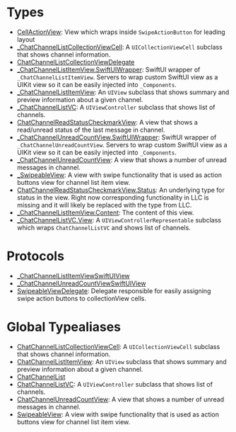 # Types

  - [CellActionView](/CellActionView):
    View which wraps inside `SwipeActionButton` for leading layout
  - [\_ChatChannelListCollectionViewCell](/_ChatChannelListCollectionViewCell):
    A `UICollectionViewCell` subclass that shows channel information.
  - [ChatChannelListCollectionViewDelegate](/ChatChannelListCollectionViewDelegate)
  - [\_ChatChannelListItemView.SwiftUIWrapper](/_ChatChannelListItemView_SwiftUIWrapper):
    SwiftUI wrapper of `_ChatChannelListItemView`.
    Servers to wrap custom SwiftUI view as a UIKit view so it can be easily injected into `_Components`.
  - [\_ChatChannelListItemView](/_ChatChannelListItemView):
    An `UIView` subclass that shows summary and preview information about a given channel.
  - [\_ChatChannelListVC](/_ChatChannelListVC):
    A `UIViewController` subclass  that shows list of channels.
  - [ChatChannelReadStatusCheckmarkView](/ChatChannelReadStatusCheckmarkView):
    A view that shows a read/unread status of the last message in channel.
  - [\_ChatChannelUnreadCountView.SwiftUIWrapper](/_ChatChannelUnreadCountView_SwiftUIWrapper):
    SwiftUI wrapper of `_ChatChannelUnreadCountView`.
    Servers to wrap custom SwiftUI view as a UIKit view so it can be easily injected into `_Components`.
  - [\_ChatChannelUnreadCountView](/_ChatChannelUnreadCountView):
    A view that shows a number of unread messages in channel.
  - [\_SwipeableView](/_SwipeableView):
    A view with swipe functionality that is used as action buttons view for channel list item view.
  - [ChatChannelReadStatusCheckmarkView.Status](/ChatChannelReadStatusCheckmarkView_Status):
    An underlying type for status in the view.
    Right now corresponding functionality in LLC is missing and it will likely be replaced with the type from LLC.
  - [\_ChatChannelListItemView.Content](/_ChatChannelListItemView_Content):
    The content of this view.
  - [\_ChatChannelListVC.View](/_ChatChannelListVC_View):
    A `UIViewControllerRepresentable` subclass which wraps `ChatChannelListVC` and shows list of channels.

# Protocols

  - [\_ChatChannelListItemViewSwiftUIView](/_ChatChannelListItemViewSwiftUIView)
  - [\_ChatChannelUnreadCountViewSwiftUIView](/_ChatChannelUnreadCountViewSwiftUIView)
  - [SwipeableViewDelegate](/SwipeableViewDelegate):
    Delegate responsible for easily assigning swipe action buttons to collectionView cells.

# Global Typealiases

  - [ChatChannelListCollectionViewCell](/ChatChannelListCollectionViewCell):
    A `UICollectionViewCell` subclass that shows channel information.
  - [ChatChannelListItemView](/ChatChannelListItemView):
    An `UIView` subclass that shows summary and preview information about a given channel.
  - [ChatChannelList](/ChatChannelList)
  - [ChatChannelListVC](/ChatChannelListVC):
    A `UIViewController` subclass  that shows list of channels.
  - [ChatChannelUnreadCountView](/ChatChannelUnreadCountView):
    A view that shows a number of unread messages in channel.
  - [SwipeableView](/SwipeableView):
    A view with swipe functionality that is used as action buttons view for channel list item view.
